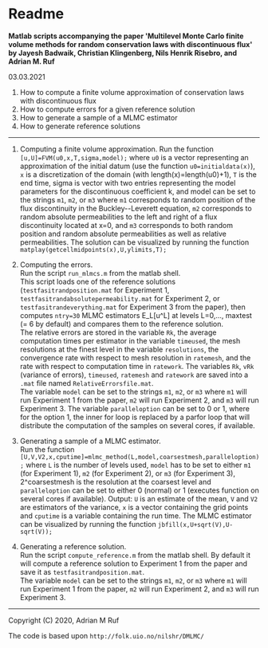
Readme
=
**Matlab scripts accompanying the paper 'Multilevel Monte Carlo finite volume methods for random conservation laws with discontinuous flux' by Jayesh Badwaik, Christian Klingenberg, Nils Henrik Risebro, and Adrian M. Ruf**

03.03.2021

1. How to compute a finite volume approximation of conservation laws with discontinuous flux
2. How to compute errors for a given reference solution
3. How to generate a sample of a MLMC estimator 
4. How to generate reference solutions

---

1. Computing a finite volume approximation.
Run the function
`[u,U]=FVM(u0,x,T,sigma,model);`
where `u0` is a vector representing an approximation of the initial datum (use the function `u0=initialdata(x)`), `x` is a discretization of the domain (with length(x)=length(u0)+1), `T` is the end time, sigma is  vector with two entries representing the model parameters for the discontinuous coefficient k, and model can be set to the strings `m1`, `m2`, or `m3` where `m1` corresponds to random position of the flux discontinuity in the Buckley--Leverett equation, `m2` corresponds to random absolute permeabilities to the left and right of a flux discontinuity located at x=0, and `m3` corresponds to both random position and random absolute permeabilities as well as relative permeabilities.
The solution can be visualized by running the function
`matplay(getcellmidpoints(x),U,ylimits,T);`

3. Computing the errors.  
Run the script `run_mlmcs.m` from the matlab shell.  
This script loads one of the reference solutions (`testfasitrandposition.mat` for Experiment 1, `testfasitrandabsolutepermeability.mat` for Experiment 2, or `testfasitrandeverything.mat` for Experiment 3 from the paper), then computes `ntry=30` MLMC estimators E_L[u^L] at levels L=0,..., maxtest (= 6 by default) and compares them to the reference solution.  
The relative errors are stored in the variable `Rk`, the average computation times per estimator in the variable `timeused`, the mesh resolutions at the finest level in the variable `resolutions`, the convergence rate with respect to mesh resolution in `ratemesh`, and the rate with respect to computation time in `ratework`. The variables `Rk`, `vRk` (variance of errors), `timeused`, `ratemesh` and `ratework` are saved into a `.mat` file named `RelativeErrorsfile.mat`.  
The variable `model` can be set to the strings `m1`,  `m2`, or `m3` where `m1` will run Experiment 1 from the paper, `m2` will run Experiment 2, and `m3` will run Experiment 3.
The variable `paralleloption` can be set to 0 or 1, where for the option 1, the inner for loop is replaced by a parfor loop that will distribute the computation of the samples on several cores, if available.


4. Generating a sample of a MLMC estimator.  
Run the function
`[U,V,V2,x,cputime]=mlmc_method(L,model,coarsestmesh,paralleloption);`
where `L` is the number of levels used, `model` has to be set to either `m1` (for Experiment 1), `m2` (for Experiment 2), or `m3` (for Experiment 3), 2^coarsestmesh is the resolution at the coarsest level and `paralleloption` can be set to either 0 (normal) or 1 (executes function on several cores if available). 
Output: `U` is an estimate of the mean, `V` and `V2` are estimators of the variance, `x` is a vector containing the grid points and `cputime` is a variable containing the run time.
The MLMC estimator can be visualized by running the function
`jbfill(x,U+sqrt(V),U-sqrt(V));`


5. Generating a reference solution.  
Run the script `compute_reference.m` from the matlab shell. 
By default it will compute a reference solution to Experiment 1 from the paper and save it as `testfasitrandposition.mat`.   
The variable `model` can be set to the strings `m1`, `m2`, or `m3` where `m1` will run Experiment 1 from the paper, `m2` will run Experiment 2, and `m3` will run Experiment 3.


---
Copyright (C) 2020, Adrian M Ruf

The code is based upon `http://folk.uio.no/nilshr/DMLMC/`




